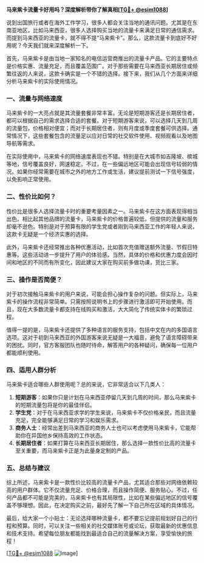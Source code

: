 **马来紫卡流量卡好用吗？深度解析带你了解真相[[TG💪+ @esim1088](https://t.me/s/esim1088)]**

说到出国旅行或者在海外工作学习，很多人都会关注当地的通讯问题。尤其是在东南亚地区，比如马来西亚，很多人选择购买当地的流量卡来满足日常的通信需求。而提到马来西亚的流量卡，就不得不提“马来紫卡”。那么，这款流量卡到底好不好用呢？今天我们就来深度解析一下。

首先，马来紫卡是由当地一家知名的电信运营商推出的流量卡产品。它的主要特点是价格实惠、流量充足，而且覆盖范围广。对于那些需要在马来西亚长期居住或频繁往返的人来说，这款卡确实是一个不错的选择。接下来，我们从几个方面来详细分析马来紫卡的实际使用情况。

### 一、流量与网络速度

马来紫卡的一大亮点就是其流量套餐非常丰富。无论是短期游客还是长期居住者，都可以根据自己的需求选择合适的套餐。对于短期游客来说，可以选择几天到几周的流量包，价格相对便宜；而对于长期居住者，则有月度或季度套餐可供选择。通常情况下，这些套餐包含的流量足以应对日常的社交软件使用、视频观看以及地图导航等需求。

在实际使用中，马来紫卡的网络速度表现也不错。特别是在大城市如吉隆坡、槟城等地，信号覆盖良好，网速稳定。不过，在一些偏远地区可能会出现信号较弱的情况。如果你经常需要在城市之外的地方工作或生活，建议提前测试一下信号强度，以免影响正常使用。

### 二、性价比如何？

性价比是很多人选择流量卡时的重要考量因素之一。马来紫卡在这方面表现得相当出色。相比起其他品牌的流量卡，马来紫卡的价格普遍较低，但提供的流量和服务却毫不逊色。特别是对于预算有限的学生党或者刚到马来西亚工作的年轻人来说，这款卡无疑是一个经济实惠的选择。

此外，马来紫卡还经常推出各种优惠活动，比如首次充值赠送额外流量、节假日特惠等。这些活动进一步提升了用户的体验感。当然，具体的价格和优惠力度会因时间和地区的不同而有所变化，因此建议大家在购买前多做功课，货比三家。

### 三、操作是否简便？

对于初次接触马来紫卡的用户来说，可能会担心操作复杂的问题。但实际上，马来紫卡的操作流程非常简单。只需按照说明书上的步骤进行激活即可开始使用。而且，现在大多数流量卡都支持在线购买和激活，大大简化了传统实体卡的繁琐过程。

值得一提的是，马来紫卡还提供了多种语言的服务支持，包括中文在内的多国语言选项。这对于初到马来西亚的外国游客来说无疑是一大福音，避免了语言障碍带来的困扰。同时，官方客服团队也随时待命，解答用户的各种疑问，确保每一位用户都能顺利使用。

### 四、适用人群分析

马来紫卡适合哪些人群使用呢？总的来说，它非常适合以下几类人：

1. **短期游客**：如果你只是计划在马来西亚停留几天到几周的时间，那么马来紫卡的短期流量包将是你的最佳伴侣。
2. **学生党**：对于在马来西亚求学的学生来说，马来紫卡不仅价格亲民，而且流量充足，完全能够满足日常的学习和娱乐需求。
3. **商务人士**：经常出差到马来西亚的商务人士也可以考虑使用马来紫卡，它能帮助你在异国他乡保持高效的工作状态。
4. **长期居住者**：如果打算在马来西亚长期居住，那么选择一款性价比高的流量卡至关重要，而马来紫卡正是为此量身定制的产品。

### 五、总结与建议

综上所述，马来紫卡是一款性价比较高的流量卡产品，尤其适合那些对网络依赖较高的用户群体。它不仅流量充足、价格合理，而且操作简便、服务贴心。不过，任何产品都不可能是完美的，马来紫卡也有其局限性，比如在某些偏远地区的信号覆盖不够理想。因此，在决定购买之前，最好先了解一下自己所在区域的具体情况。

最后，给大家一个小贴士：无论选择哪种流量卡，都不要忘记提前规划好自己的行程和预算。同时，可以关注一些相关的社交媒体账号或论坛，获取最新的优惠信息和技术支持。希望每位朋友都能找到最适合自己的流量解决方案，享受愉快的旅程！

[[TG💪+ @esim1088](https://t.me/s/esim1088) ![Image](https://i.postimg.cc/4NQfJmqS/Snipaste-2025-05-13-00-14-12.png)]